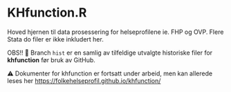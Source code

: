 # KHfunction.R
Hoved hjernen til data prosessering for helseprofilene ie. FHP og OVP. Flere Stata do filer er ikke inkludert her.

OBS!! :memo: Branch `hist` er en samlig av tilfeldige utvalgte historiske filer for **khfunction** før bruk av GitHub.

:warning: Dokumenter for khfunction er fortsatt under arbeid, men kan allerede leses her
https://folkehelseprofil.github.io/khfunction/ 
